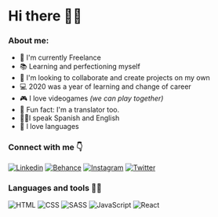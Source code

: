 # Hi there 🙋‍♀️

### About me:

- 🧰 I'm currently Freelance
- 📚 Learning and perfectioning myself
- 👊 I'm looking to collaborate and create projects on my own
- 💻 2020 was a year of learning and change of career
- 🎮 I love videogames _(we can play together)_
- 🙊 Fun fact: I'm a translator too.
- 🧏‍♀️I speak Spanish and English
- 💜 I love languages

### Connect with me 👇

[![Linkedin](https://imgur.com/lTYnnv7.png)](https://www.linkedin.com/in/phoebe-wilckens/) [![Behance](https://imgur.com/yXR0pIy.png)](https://www.behance.net/phoebewilckens) [![Instagram](https://imgur.com/sqsE252.png)](https://www.instagram.com/shicaap/) [![Twitter](https://imgur.com/SKRlEyA.png)](https://twitter.com/shicaap)

### Languages and tools 👩‍💻

![HTML](https://i.imgur.com/CSYqKot.png) ![CSS](https://imgur.com/r8SEo0Z.png) ![SASS](https://i.imgur.com/zjRd6bd.png) ![JavaScript](https://i.imgur.com/stMC6CK.png) ![React](https://i.imgur.com/B35dNgY.png)
